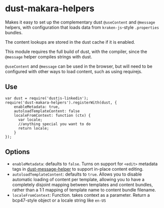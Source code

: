 dust-makara-helpers
===================

Makes it easy to set up the complementary dust `@useContent` and `@message` helpers, with configuration that loads data from `kraken-js`-style `.properties` bundles.

The content lookups are stored in the dust cache if it is enabled.

This module requires the full build of dust, with the compiler, since the `@message` helper compiles strings with dust.

`@useContent` and `@message` can be used in the browser, but will need to be configured with other ways to load content, such as using requirejs.

Use
----

```
var dust = require('dustjs-linkedin');
require('dust-makara-helpers').registerWith(dust, {
    enableMetadata: true,
    autoloadTemplateContent: false
    localeFromContext: function (ctx) {
      var locale;
      //anything special you want to do
      return locale;
    }
});
```

Options
-------

* `enableMetadata`: defaults to `false`. Turns on support for `<edit>` metadata tags in [dust-message-helper] to support in-place content editing.
* `autoloadTemplateContent`: defaults to `true`. Allows you to disable automatic loading of content per template, allowing you to have a completely disjoint mapping between templates and content bundles, rather than a 1:1 mapping of template name to content bundle filename.
* `localeFromContext`: Function. takes context as a parameter. Return a bcp47-style object or a locale string like `en-US`

[dust-message-helper]: https://github.com/krakenjs/dust-message-helper
